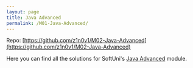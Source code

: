```yaml
---
layout: page
title: Java Advanced
permalink: /M01-Java-Advanced/
---
```


Repo: [https://github.com/z1n0v1/M02-Java-Advanced](https://github.com/z1n0v1/M02-Java-Advanced)

Here you can find all the solutions for SoftUni's [Java Advanced](https://softuni.bg/trainings/3586/java-advanced-january-2022) module.



